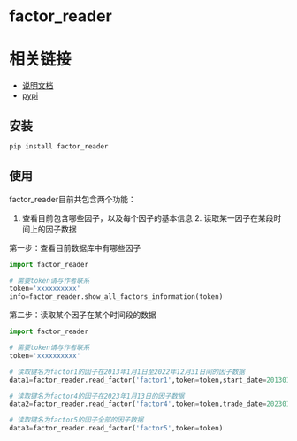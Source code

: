 factor_reader
================

<!-- WARNING: THIS FILE WAS AUTOGENERATED! DO NOT EDIT! -->

# 相关链接

- [说明文档](https://chen-001.github.io/factor_reader/)
- [pypi](https://pypi.org/project/factor-reader/)

## 安装

``` sh
pip install factor_reader
```

## 使用

factor_reader目前共包含两个功能：  
1. 查看目前包含哪些因子，以及每个因子的基本信息 2.
读取某一因子在某段时间上的因子数据

第一步：查看目前数据库中有哪些因子

``` python
import factor_reader

# 需要token请与作者联系
token='xxxxxxxxxx'  
info=factor_reader.show_all_factors_information(token)
```

第二步：读取某个因子在某个时间段的数据

``` python
import factor_reader

# 需要token请与作者联系
token='xxxxxxxxxx' 

# 读取键名为factor1的因子在2013年1月1日至2022年12月31日间的因子数据
data1=factor_reader.read_factor('factor1',token=token,start_date=20130101,end_date=20221231) 

# 读取键名为factor4的因子在2023年1月13日的因子数据
data2=factor_reader.read_factor('factor4',token=token,trade_date=20230113) 

# 读取键名为factor5的因子全部的因子数据
data3=factor_reader.read_factor('factor5',token=token) 
```
